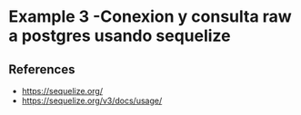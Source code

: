 # Example 3 -Conexion y consulta raw a postgres usando sequelize

## References

- https://sequelize.org/
- https://sequelize.org/v3/docs/usage/